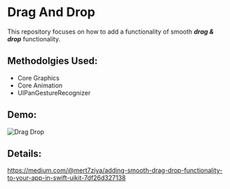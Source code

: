 # Drag And Drop

This repository focuses on how to add a functionality of smooth _**drag & drop**_ functionality.

## Methodolgies Used:
- Core Graphics
- Core Animation
- UIPanGestureRecognizer

## Demo:

![Drag Drop](https://github.com/user-attachments/assets/9c595bb1-209a-4100-b739-967effcda37c)

## Details:

https://medium.com/@mert7ziya/adding-smooth-drag-drop-functionality-to-your-app-in-swift-uikit-7df26d327138

